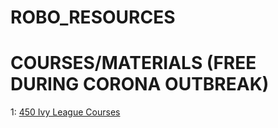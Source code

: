 # ROBO_RESOURCES

# COURSES/MATERIALS (FREE DURING CORONA OUTBREAK)
1: [450 Ivy League Courses](www.freecodecamp.org)
